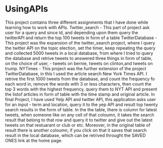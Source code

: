 # UsingAPIs
This project contains three different assignments that I have done while learning how to work with APIs. Twitter_search - This part of project ask user for a query and since Id, and depending upon them query the twitterAPI and return the top 100 tweets in form of a table TwitterDatabase - This project was the expansion of the twitter_search project, where I query the twitter API on the topic election, set the timer, keep repeating the query and collected 5000 tweets in a local database, from where I tried to query the database and retrive tweets to answered three things in form of table, on the choice of user, - tweets on bernie, tweets on clinton,and tweets on trump. NYTimes - This project was the further extension of the project TwitterDatabase, in this I used the article search New York Times API. I retrive the first 1000 tweets from the database, and count the frequency fo each word in, remove the words with 3 or less characters, then count the top 3 words with the highest frequency, query them to NYT API and present the listof articles in form of table with the time stamp and original article. In final Project, I have used Yelp API and twitter API, this application asks user for an input - term and location, query it to the yep API and result top twenty search results in the form of table. In the the table, there is column for latest tweets, when someone like on any cell of that coloumn, it takes the search result that belong to that row and query it to twitter and give out the latest tweets on that restuarant or club or etc. Moreover, in the original table of result there is another coloumn, if you click on that it saves that search result in the local database, which can be retrived throught the SAVED ONES link at the home page. 

